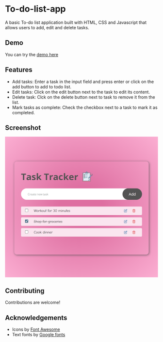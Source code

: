 # To-do-list-app
A basic To-do list application built with HTML, CSS and Javascript that allows users to add, edit and delete tasks.

## Demo
You can try the [demo here](https://zoeyahmi.github.io/To-do-list-Javascript-/)

## Features
- Add tasks: Enter a task in the input field and press enter or click on the add button to add to todo list.
- Edit tasks: Click on the edit button next to the task to edit its content.
- Delete task: Clck on the delete button next to task to remove it from the list.
- Mark tasks as complete: Check the checkbox next to a task to mark it as completed.

## Screenshot
![Todo List App Screenshot](screenshot.png)

## Contributing
Contributions are welcome!

## Acknowledgements
- Icons by [Font Awesome](https://fontawesome.com/)
- Text fonts by [Google fonts](https://fonts.google.com/)
